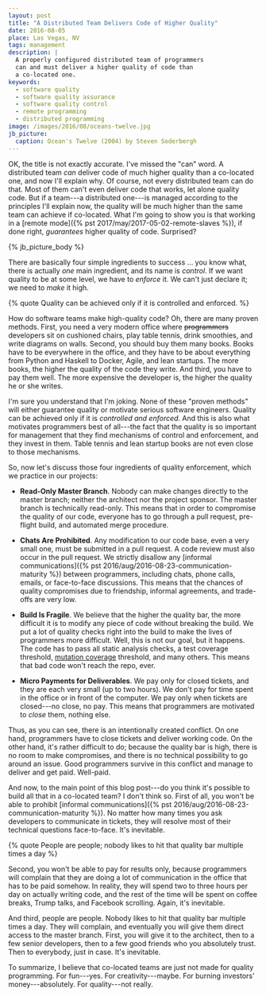 ```yaml
---
layout: post
title: "A Distributed Team Delivers Code of Higher Quality"
date: 2016-08-05
place: Las Vegas, NV
tags: management
description: |
  A properly configured distributed team of programmers
  can and must deliver a higher quality of code than
  a co-located one.
keywords:
  - software quality
  - software quality assurance
  - software quality control
  - remote programming
  - distributed programming
image: /images/2016/08/oceans-twelve.jpg
jb_picture:
  caption: Ocean's Twelve (2004) by Steven Soderbergh
---
```


OK, the title is not exactly accurate. I've missed the "can" word. A distributed
team _can_ deliver code of much higher quality than a co-located one,
and now I'll explain why. Of course, not every distributed team can do that.
Most of them can't even deliver code that works, let alone quality code.
But if a team---a distributed one---is managed according to the principles
I'll explain now, the quality will be much higher than the same team can
achieve if co-located. What I'm going to show you is that working in a
[remote mode]({% pst 2017/may/2017-05-02-remote-slaves %}),
if done right, _guarantees_ higher quality of code. Surprised?

<!--more-->

{% jb_picture_body %}

There are basically four simple ingredients to success ... you know what, there is
actually _one_ main ingredient, and its name is _control_. If we want quality
to be at some level, we have to _enforce_ it. We can't just declare it; we
need to _make_ it high.

{% quote Quality can be achieved only if it is controlled and enforced. %}

How do software teams make high-quality code? Oh, there are many proven methods.
First, you need a very modern office where <del>programmers</del> developers
sit on cushioned chairs, play table tennis, drink smoothies, and write
diagrams on walls. Second, you should buy them many books. Books have to be
everywhere in the office, and they have to be about everything from Python
and Haskell to Docker, Agile, and lean startups. The more books, the higher
the quality of the code they write. And third, you have to pay them well. The
more expensive the developer is, the higher the quality he or she writes.

I'm sure you understand that I'm joking. None of these "proven methods" will either
guarantee quality or motivate serious software engineers. Quality can
be achieved only if it is _controlled and enforced_. And this is also what
motivates programmers best of all---the fact that the quality
is so important for management that they find mechanisms of
control and enforcement, and they invest in them. Table tennis and lean
startup books are not even close to those mechanisms.

So, now let's discuss those four ingredients of quality enforcement, which
we practice in our projects:

  * **Read-Only Master Branch**. Nobody can make changes directly to
    the master branch; neither the architect nor the project sponsor. The
    master branch is technically read-only. This means that in order
    to compromise the quality of our code, everyone has to go through a
    pull request, pre-flight build, and automated merge procedure.

  * **Chats Are Prohibited**. Any modification to our code base, even a very small one,
    must be submitted in a pull request. A code review
    must also occur in the pull request. We strictly disallow any
    [informal communications]({% pst 2016/aug/2016-08-23-communication-maturity %})
    between programmers, including chats, phone
    calls, emails, or face-to-face discussions. This means that the chances
    of quality compromises due to friendship, informal agreements, and trade-offs
    are very low.

  * **Build Is Fragile**. We believe that the higher the quality bar, the more
    difficult it is to modify any piece of code without breaking the build.
    We put a lot of quality checks right into the build to make the lives
    of programmers more difficult. Well, this is not our goal, but it
    happens. The code has to pass all static analysis
    checks, a test coverage threshold,
    [mutation coverage](https://en.wikipedia.org/wiki/Mutation_testing) threshold, and many others.
    This means that bad code won't reach the repo, ever.

  * **Micro Payments for Deliverables**. We pay only for closed tickets, and
    they are each very small (up to two hours). We don't pay for time spent
    in the office or in front of the computer. We pay only when tickets
    are closed---no close, no pay. This means that programmers are motivated
    to _close_ them, nothing else.

Thus, as you can see, there is an intentionally created conflict. On one hand,
programmers have to close tickets and deliver working code. On the other
hand, it's rather difficult to do; because the quality bar is high, there is
no room to make compromises, and there is no technical possibility to
go around an issue. Good programmers survive in this conflict and manage to deliver
and get paid. Well-paid.

And now, to the main point of this blog post---do you think it's possible
to build all that in a co-located team? I don't think so. First of all,
you won't be able to prohibit
[informal communications]({% pst 2016/aug/2016-08-23-communication-maturity %}). No matter how many
times you ask developers to communicate in tickets, they will resolve
most of their technical questions face-to-face. It's inevitable.

{% quote People are people; nobody likes to hit that quality bar multiple times a day %}

Second, you won't be able to pay for results only, because programmers will
complain that they are doing a lot of communication in the office that
has to be paid somehow. In reality, they will spend two to three hours per day on
actually writing code, and the rest of the time will be spent on
coffee breaks, Trump talks, and Facebook scrolling. Again, it's
inevitable.

And third, people are people. Nobody likes to hit that quality bar
multiple times a day. They will complain, and eventually you will give them
direct access to the master branch. First, you will give it to the architect,
then to a few senior developers, then to a few good friends who you
absolutely trust. Then to everybody, just in case. It's inevitable.

To summarize, I believe that co-located teams are just not made for
quality programming. For fun---yes. For creativity---maybe.
For burning investors' money---absolutely. For quality---not really.
